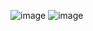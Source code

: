 ![image](https://github.com/user-attachments/assets/c03f424c-2f15-4c8c-9792-2d96cd394f65)
![image](https://github.com/user-attachments/assets/08d4d103-7ae1-48ae-bdcb-5db0f3d69a85)
